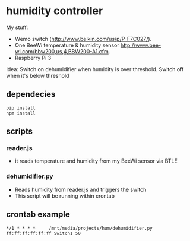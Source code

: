 # humidity controller

My stuff:
* Wemo switch (http://www.belkin.com/us/p/P-F7C027/).
* One BeeWi temperature & humidity sensor http://www.bee-wi.com/bbw200,us,4,BBW200-A1.cfm.
* Raspberry Pi 3

Idea: Switch on dehumidifier when humidity is over threshold. Switch off when it's below threshold
## dependecies
```
pip install
npm install
```
## scripts
### reader.js
* it reads temperature and humidity from my BeeWi sensor via BTLE

### dehumidifier.py
* Reads humidity from reader.js and triggers the switch
* This script will be running within crontab

## crontab example
```
*/1 * * * *     /mnt/media/projects/hum/dehumidifier.py ff:ff:ff:ff:ff:ff Switch1 50
```
